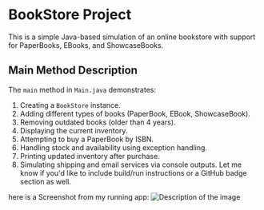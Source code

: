 # BookStore Project

This is a simple Java-based simulation of an online bookstore with support for PaperBooks, EBooks, and ShowcaseBooks.

## Main Method Description

The `main` method in `Main.java` demonstrates:
1. Creating a `BookStore` instance.
2. Adding different types of books (PaperBook, EBook, ShowcaseBook).
3. Removing outdated books (older than 4 years).
4. Displaying the current inventory.
5. Attempting to buy a PaperBook by ISBN.
6. Handling stock and availability using exception handling.
7. Printing updated inventory after purchase.
8. Simulating shipping and email services via console outputs.
Let me know if you'd like to include build/run instructions or a GitHub badge section as well.

here is a Screenshot from my running app:
![Description of the image](https://i.postimg.cc/r0V6Zmcp/image.png)

